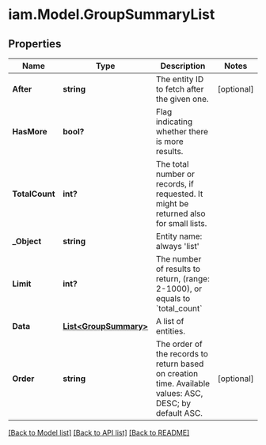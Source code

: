 # iam.Model.GroupSummaryList
## Properties

Name | Type | Description | Notes
------------ | ------------- | ------------- | -------------
**After** | **string** | The entity ID to fetch after the given one. | [optional] 
**HasMore** | **bool?** | Flag indicating whether there is more results. | 
**TotalCount** | **int?** | The total number or records, if requested. It might be returned also for small lists. | 
**_Object** | **string** | Entity name: always &#39;list&#39; | 
**Limit** | **int?** | The number of results to return, (range: 2-1000), or equals to &#x60;total_count&#x60; | 
**Data** | [**List&lt;GroupSummary&gt;**](GroupSummary.md) | A list of entities. | 
**Order** | **string** | The order of the records to return based on creation time. Available values: ASC, DESC; by default ASC. | [optional] 

[[Back to Model list]](../README.md#documentation-for-models) [[Back to API list]](../README.md#documentation-for-api-endpoints) [[Back to README]](../README.md)

